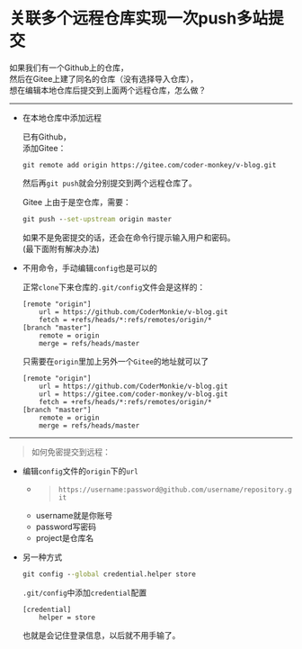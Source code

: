 # 关联多个远程仓库实现一次push多站提交

如果我们有一个Github上的仓库，  
然后在Gitee上建了同名的仓库（没有选择导入仓库），  
想在编辑本地仓库后提交到上面两个远程仓库，怎么做？

---

- 在本地仓库中添加远程

  已有Github，  
  添加Gitee：
  ```
  git remote add origin https://gitee.com/coder-monkey/v-blog.git
  ```

  然后再`git push`就会分别提交到两个远程仓库了。

  Gitee 上由于是空仓库，需要：
  ```bat
  git push --set-upstream origin master
  ```

  如果不是免密提交的话，还会在命令行提示输入用户和密码。  
  (最下面附有解决办法)

- 不用命令，手动编辑`config`也是可以的

  正常`clone`下来仓库的`.git/config`文件会是这样的：

  ```
  [remote "origin"]
      url = https://github.com/CoderMonkie/v-blog.git
      fetch = +refs/heads/*:refs/remotes/origin/*
  [branch "master"]
      remote = origin
      merge = refs/heads/master
  ```

  只需要在`origin`里加上另外一个`Gitee`的地址就可以了

  ```
  [remote "origin"]
      url = https://github.com/CoderMonkie/v-blog.git
      url = https://gitee.com/coder-monkey/v-blog.git
      fetch = +refs/heads/*:refs/remotes/origin/*
  [branch "master"]
      remote = origin
      merge = refs/heads/master
  ```

---

> 如何免密提交到远程：

* 编辑`config`文件的`origin`下的`url`

  - > `https://username:password@github.com/username/repository.git`
   - username就是你账号
   - password写密码
   - project是仓库名

* 另一种方式

  ```cmd
  git config --global credential.helper store
  ```

  `.git/config`中添加`credential`配置
  ```config
  [credential]  
      helper = store
  ```

  也就是会记住登录信息，以后就不用手输了。

<!-- <Valine></Valine> -->